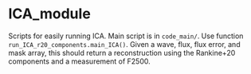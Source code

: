 # ICA_module
Scripts for easily running ICA.  Main script is in ``code_main/``.  Use function ``run_ICA_r20_components.main_ICA()``.  Given a wave, flux, flux error, and mask array, this should return a reconstruction using the Rankine+20 components and a measurement of F2500.
